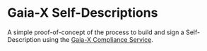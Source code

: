 # Gaia-X Self-Descriptions

A simple proof-of-concept of the process to build and sign a Self-Description using the [Gaia-X Compliance Service](https://gitlab.com/gaia-x/lab/compliance/gx-compliance).